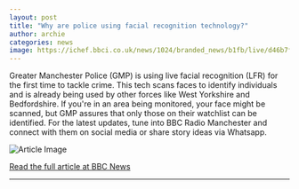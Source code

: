 ```yaml
---
layout: post
title: "Why are police using facial recognition technology?"
author: archie
categories: news
image: https://ichef.bbci.co.uk/news/1024/branded_news/b1fb/live/d46b7fa0-adeb-11f0-b5a7-fff05c19a3ff.png
---
```

Greater Manchester Police (GMP) is using live facial recognition (LFR) for the first time to tackle crime. This tech scans faces to identify individuals and is already being used by other forces like West Yorkshire and Bedfordshire. If you're in an area being monitored, your face might be scanned, but GMP assures that only those on their watchlist can be identified. For the latest updates, tune into BBC Radio Manchester and connect with them on social media or share story ideas via Whatsapp.

![Article Image](https://ichef.bbci.co.uk/news/1024/branded_news/b1fb/live/d46b7fa0-adeb-11f0-b5a7-fff05c19a3ff.png)

[Read the full article at BBC News](https://www.bbc.com/news/articles/cx20p0319eeo?at_medium=RSS&at_campaign=rss)

---
